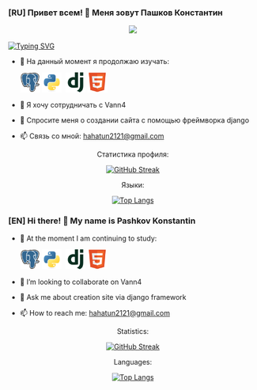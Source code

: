 ### [RU] Привет всем! 👋 Меня зовут Пашков Константин

<div id="header" align="center">
  <img src="https://media.giphy.com/media/7hLfnrOiTBE1q/giphy.gif" width="300"/>
</div>

[![Typing SVG](https://readme-typing-svg.herokuapp.com?font=Fira+Code&weight=600&size=24&pause=1000&repeat=false&width=600&height=70&lines=%D0%94%D0%BE%D0%B1%D1%80%D0%BE+%D0%BF%D0%BE%D0%B6%D0%B0%D0%BB%D0%BE%D0%B2%D0%B0%D1%82%D1%8C+%D0%BD%D0%B0+%D0%BC%D0%BE%D1%8E+%D1%81%D1%82%D1%80%D0%B0%D0%BD%D0%B8%D1%87%D0%BA%D1%83!+;%D0%A3+%D0%BC%D0%B5%D0%BD%D1%8F+%D0%BB%D0%B0%D0%BF%D0%BA%D0%B8+%F0%9F%90%BE)](https://git.io/typing-svg)

- 🌱 На данный момент я продолжаю изучать: <div><img src="https://github.com/devicons/devicon/blob/master/icons/postgresql/postgresql-original.svg" title="Postgresql" alt="Postgresql" width="40" height="40"/>&nbsp;<img src="https://github.com/devicons/devicon/blob/master/icons/python/python-original.svg" title="Python" alt="Python" width="40" height="40"/>&nbsp; <img src="https://github.com/devicons/devicon/blob/master/icons/django/django-plain.svg" title="Django" alt="Django" width="40" height="40"/>&nbsp;<img src="https://github.com/devicons/devicon/blob/master/icons/html5/html5-original.svg" title="HTML5" alt="HTML5" width="40" height="40"/>&nbsp;</div>

- 👯 Я хочу сотрудничать с Vann4
  
- 💬 Спросите меня о создании сайта с помощью фреймворка django
  
- 📫 Связь со мной: hahatun2121@gmail.com

<div id="info" align="center">
  
  Статистика профиля:
  
[![GitHub Streak](http://github-readme-streak-stats.herokuapp.com?user=FloralPashtetKosuterro&theme=dark&background=000000)](https://git.io/streak-stats)
  
  Языки:
  
[![Top Langs](https://github-readme-stats.vercel.app/api/top-langs/?username=FloralPashtetKosuterro)](https://github.com/anuraghazra/github-readme-stats)

</div>



### [EN]  Hi there! 👋 My name is Pashkov Konstantin

- 🌱 At the moment I am continuing to study: <div><img src="https://github.com/devicons/devicon/blob/master/icons/postgresql/postgresql-original.svg" title="Postgresql" alt="Postgresql" width="40" height="40"/>&nbsp;<img src="https://github.com/devicons/devicon/blob/master/icons/python/python-original.svg" title="Python" alt="Python" width="40" height="40"/>&nbsp; <img src="https://github.com/devicons/devicon/blob/master/icons/django/django-plain.svg" title="Django" alt="Django" width="40" height="40"/>&nbsp;<img src="https://github.com/devicons/devicon/blob/master/icons/html5/html5-original.svg" title="HTML5" alt="HTML5" width="40" height="40"/>&nbsp;</div>

- 👯 I’m looking to collaborate on Vann4
  
- 💬 Ask me about creation site via django framework
  
- 📫 How to reach me: hahatun2121@gmail.com

<div id="info" align="center">
  
Statistics:
  
[![GitHub Streak](http://github-readme-streak-stats.herokuapp.com?user=FloralPashtetKosuterro&theme=dark&background=000000)](https://git.io/streak-stats)

Languages:

[![Top Langs](https://github-readme-stats.vercel.app/api/top-langs/?username=FloralPashtetKosuterro)](https://github.com/anuraghazra/github-readme-stats)

</div>
